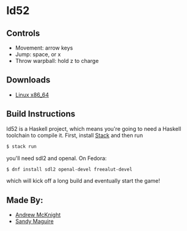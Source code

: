 # ld52

## Controls

- Movement: arrow keys
- Jump: space, or x
- Throw warpball: hold z to charge

## Downloads

- [Linux x86_64](https://files.jam.host/uploads/$314776/chickenman-x86_64-linux.AppImage)

## Build Instructions

ld52 is a Haskell project, which means you're going to need a Haskell toolchain
to compile it. First, install [Stack](https://docs.haskellstack.org/en/stable/)
and then run

```bash
$ stack run
```

you'll need sdl2 and openal. On Fedora:

```bash
$ dnf install sdl2 openal-devel freealut-devel
```

which will kick off a long build and eventually start the game!


## Made By:

- [Andrew McKnight](https://github.com/amcknight/)
- [Sandy Maguire](https://github.com/isovector/)


